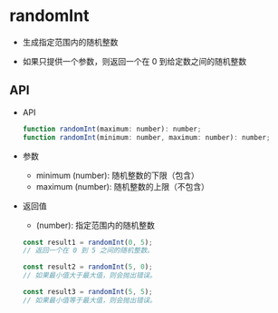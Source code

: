 # randomInt

+ 生成指定范围内的随机整数

+ 如果只提供一个参数，则返回一个在 0 到给定数之间的随机整数

## API

+ API

  ```js
  function randomInt(maximum: number): number;
  function randomInt(minimum: number, maximum: number): number;
  ```

+ 参数

  + minimum (number): 随机整数的下限（包含）
  + maximum (number): 随机整数的上限（不包含）

+ 返回值

  + (number): 指定范围内的随机整数

  ```js
  const result1 = randomInt(0, 5);
  // 返回一个在 0 到 5 之间的随机整数。

  const result2 = randomInt(5, 0);
  // 如果最小值大于最大值，则会抛出错误。

  const result3 = randomInt(5, 5);
  // 如果最小值等于最大值，则会抛出错误。
  ```

